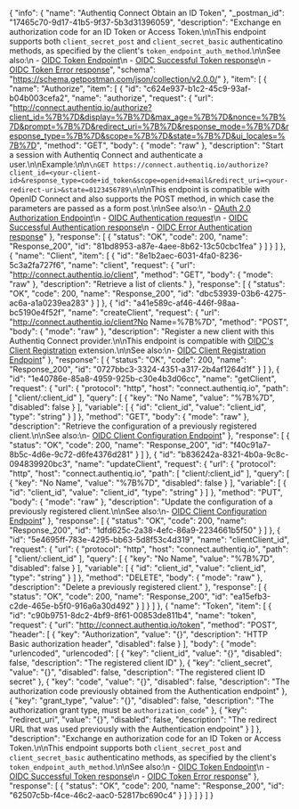 {
  "info": {
    "name": "Authentiq Connect Obtain an ID Token",
    "_postman_id": "17465c70-9d17-41b5-9f37-5b3d31396059",
    "description": "Exchange en authorization code for an ID Token or Access Token.\n\nThis endpoint supports both `client_secret_post` and `client_secret_basic` authenticatino methods, as specified by the client's `token_endpoint_auth_method`.\n\nSee also:\n  - [OIDC Token Endpoint](http://openid.net/specs/openid-connect-core-1_0.html#TokenRequest)\n  - [OIDC Successful Token response](http://openid.net/specs/openid-connect-core-1_0.html#TokenResponse)\n  - [OIDC Token Error response](http://openid.net/specs/openid-connect-core-1_0.html#TokenError)",
    "schema": "https://schema.getpostman.com/json/collection/v2.0.0/"
  },
  "item": [
    {
      "name": "Authorize",
      "item": [
        {
          "id": "c624e937-b1c2-45c9-93af-b04b003cefa2",
          "name": "authorize",
          "request": {
            "url": "http://connect.authentiq.io/authorize?client_id=%7B%7D&display=%7B%7D&max_age=%7B%7D&nonce=%7B%7D&prompt=%7B%7D&redirect_uri=%7B%7D&response_mode=%7B%7D&response_type=%7B%7D&scope=%7B%7D&state=%7B%7D&ui_locales=%7B%7D",
            "method": "GET",
            "body": {
              "mode": "raw"
            },
            "description": "Start a session with Authentiq Connect and authenticate a user.\n\nExample:\n\n```\nGET https://connect.authentiq.io/authorize?client_id=<your-client-id>&response_type=code+id_token&scope=openid+email&redirect_uri=<your-redirect-uri>&state=0123456789\n```\n\nThis endpoint is compatible with OpenID Connect and also supports the POST method, in which case the parameters are passed as a form post.\n\nSee also:\n  - [OAuth 2.0 Authorization Endpoint](http://tools.ietf.org/html/rfc6749#section-3.1)\n  - [OIDC Authentication request](http://openid.net/specs/openid-connect-core-1_0.html#AuthRequest)\n  - [OIDC Successful Authentication response](http://openid.net/specs/openid-connect-core-1_0.html#AuthResponse)\n  - [OIDC Error Authentication response](http://openid.net/specs/openid-connect-core-1_0.html#AuthError)"
          },
          "response": [
            {
              "status": "OK",
              "code": 200,
              "name": "Response_200",
              "id": "81bd8953-a87e-4aee-8b62-13c50cbc1fea"
            }
          ]
        }
      ]
    },
    {
      "name": "Client",
      "item": [
        {
          "id": "8e1b2aec-6031-4fa0-8236-5c3a2fa727f6",
          "name": "client",
          "request": {
            "url": "http://connect.authentiq.io/client",
            "method": "GET",
            "body": {
              "mode": "raw"
            },
            "description": "Retrieve a list of clients."
          },
          "response": [
            {
              "status": "OK",
              "code": 200,
              "name": "Response_200",
              "id": "dbc53939-03b6-4275-ac6a-a1a0239ea283"
            }
          ]
        },
        {
          "id": "a41e589c-af46-446f-98aa-bc5190e4f52f",
          "name": "createClient",
          "request": {
            "url": "http://connect.authentiq.io/client?No Name=%7B%7D",
            "method": "POST",
            "body": {
              "mode": "raw"
            },
            "description": "Register a new client with this Authentiq Connect provider.\n\nThis endpoint is compatible with [OIDC's Client Registration](http://openid.net/specs/openid-connect-registration-1_0.html) extension.\n\nSee also:\n- [OIDC Client Registration Endpoint](http://openid.net/specs/openid-connect-registration-1_0.html#ClientRegistration)"
          },
          "response": [
            {
              "status": "OK",
              "code": 200,
              "name": "Response_200",
              "id": "0727bbc3-3324-4351-a317-2b4af1264d1f"
            }
          ]
        },
        {
          "id": "1e40786e-85a8-4959-925b-c30e4b3d06cc",
          "name": "getClient",
          "request": {
            "url": {
              "protocol": "http",
              "host": "connect.authentiq.io",
              "path": [
                "client/:client_id"
              ],
              "query": [
                {
                  "key": "No Name",
                  "value": "%7B%7D",
                  "disabled": false
                }
              ],
              "variable": [
                {
                  "id": "client_id",
                  "value": "client_id",
                  "type": "string"
                }
              ]
            },
            "method": "GET",
            "body": {
              "mode": "raw"
            },
            "description": "Retrieve the configuration of a previously registered client.\n\nSee also:\n- [OIDC Client Configuration Endpoint](http://openid.net/specs/openid-connect-registration-1_0.html#ClientConfigurationEndpoint)"
          },
          "response": [
            {
              "status": "OK",
              "code": 200,
              "name": "Response_200",
              "id": "f40c91a7-8b5c-4d6e-9c72-d6fe4376d281"
            }
          ]
        },
        {
          "id": "b836242a-8321-4b0a-9c8c-094839920bc3",
          "name": "updateClient",
          "request": {
            "url": {
              "protocol": "http",
              "host": "connect.authentiq.io",
              "path": [
                "client/:client_id"
              ],
              "query": [
                {
                  "key": "No Name",
                  "value": "%7B%7D",
                  "disabled": false
                }
              ],
              "variable": [
                {
                  "id": "client_id",
                  "value": "client_id",
                  "type": "string"
                }
              ]
            },
            "method": "PUT",
            "body": {
              "mode": "raw"
            },
            "description": "Update the configuration of a previously registered client.\n\nSee also:\n- [OIDC Client Configuration Endpoint](http://openid.net/specs/openid-connect-registration-1_0.html#ClientConfigurationEndpoint)"
          },
          "response": [
            {
              "status": "OK",
              "code": 200,
              "name": "Response_200",
              "id": "1dfd625c-2a38-4efc-86a9-2234661b5f50"
            }
          ]
        },
        {
          "id": "5e4695ff-783e-4295-bb63-5d8f53c4d319",
          "name": "clientClient_id",
          "request": {
            "url": {
              "protocol": "http",
              "host": "connect.authentiq.io",
              "path": [
                "client/:client_id"
              ],
              "query": [
                {
                  "key": "No Name",
                  "value": "%7B%7D",
                  "disabled": false
                }
              ],
              "variable": [
                {
                  "id": "client_id",
                  "value": "client_id",
                  "type": "string"
                }
              ]
            },
            "method": "DELETE",
            "body": {
              "mode": "raw"
            },
            "description": "Delete a previously registered client."
          },
          "response": [
            {
              "status": "OK",
              "code": 200,
              "name": "Response_200",
              "id": "ea15efb3-c2de-465e-b5f0-916a6a30d492"
            }
          ]
        }
      ]
    },
    {
      "name": "Token",
      "item": [
        {
          "id": "c90b9751-8dc2-4bf9-8f61-00853de811b4",
          "name": "token",
          "request": {
            "url": "http://connect.authentiq.io/token",
            "method": "POST",
            "header": [
              {
                "key": "Authorization",
                "value": "{}",
                "description": "HTTP Basic authorization header",
                "disabled": false
              }
            ],
            "body": {
              "mode": "urlencoded",
              "urlencoded": [
                {
                  "key": "client_id",
                  "value": "{}",
                  "disabled": false,
                  "description": "The registered client ID"
                },
                {
                  "key": "client_secret",
                  "value": "{}",
                  "disabled": false,
                  "description": "The registered client ID secret"
                },
                {
                  "key": "code",
                  "value": "{}",
                  "disabled": false,
                  "description": "The authorization code previously obtained from the Authentication endpoint"
                },
                {
                  "key": "grant_type",
                  "value": "{}",
                  "disabled": false,
                  "description": "The authorization grant type, must be `authorization_code`"
                },
                {
                  "key": "redirect_uri",
                  "value": "{}",
                  "disabled": false,
                  "description": "The redirect URL that was used previously with the Authentication endpoint"
                }
              ]
            },
            "description": "Exchange en authorization code for an ID Token or Access Token.\n\nThis endpoint supports both `client_secret_post` and `client_secret_basic` authenticatino methods, as specified by the client's `token_endpoint_auth_method`.\n\nSee also:\n  - [OIDC Token Endpoint](http://openid.net/specs/openid-connect-core-1_0.html#TokenRequest)\n  - [OIDC Successful Token response](http://openid.net/specs/openid-connect-core-1_0.html#TokenResponse)\n  - [OIDC Token Error response](http://openid.net/specs/openid-connect-core-1_0.html#TokenError)"
          },
          "response": [
            {
              "status": "OK",
              "code": 200,
              "name": "Response_200",
              "id": "62507c5b-f4ce-46c2-aac0-52817bc690c4"
            }
          ]
        }
      ]
    }
  ]
}